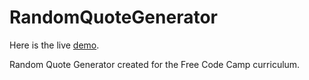# RandomQuoteGenerator
Here is the live [demo](https://costa-quotes.surge.sh/).

Random Quote Generator created for the Free Code Camp curriculum.   




